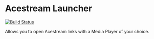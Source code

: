 # Acestream Launcher

[![Build Status](https://travis-ci.org/UnitedRPMs/acestream-launcher.svg?branch=master)](https://travis-ci.org/UnitedRPMs/acestream-launcher)


Allows you to open Acestream links with a Media Player of your choice.

